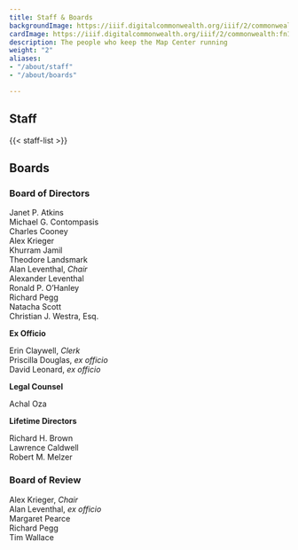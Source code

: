 ```yaml
---
title: Staff & Boards
backgroundImage: https://iiif.digitalcommonwealth.org/iiif/2/commonwealth:x633f9536/5059,2047,4782,3064/1200,/0/default.jpg
cardImage: https://iiif.digitalcommonwealth.org/iiif/2/commonwealth:fn107c46z/5541,3558,1849,978/,300/0/default.jpg
description: The people who keep the Map Center running
weight: "2"
aliases:
- "/about/staff"
- "/about/boards"

---
```

## Staff

{{< staff-list >}}

## Boards

### Board of Directors

Janet P. Atkins  
Michael G. Contompasis  
Charles Cooney  
Alex Krieger  
Khurram Jamil  
Theodore Landsmark  
Alan Leventhal, _Chair_  
Alexander Leventhal  
Ronald P. O’Hanley  
Richard Pegg  
Natacha Scott  
Christian J. Westra, Esq.

**Ex Officio**

Erin Claywell, _Clerk_  
Priscilla Douglas, _ex officio_  
David Leonard, _ex officio_

**Legal Counsel**

Achal Oza

**Lifetime Directors**

Richard H. Brown  
Lawrence Caldwell  
Robert M. Melzer

### Board of Review

Alex Krieger, _Chair_  
Alan Leventhal, _ex officio_  
Margaret Pearce  
Richard Pegg  
Tim Wallace